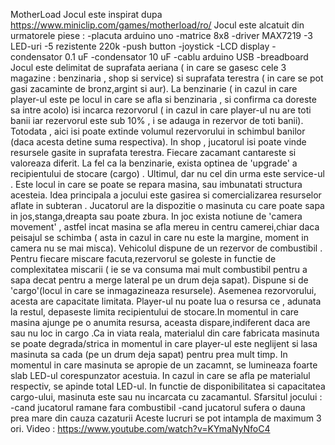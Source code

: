 MotherLoad
Jocul este inspirat dupa https://www.miniclip.com/games/motherload/ro/
Jocul este alcatuit din urmatorele piese :
-placuta arduino uno
-matrice 8x8 
-driver MAX7219
-3 LED-uri
-5 rezistente 220k
-push button
-joystick
-LCD display
-condensator 0.1 uF
-condensator 10 uF
-cablu arduino USB
-breadboard
  Jocul este delimitat de suprafata aeriana ( in care se gasesc cele 3 magazine : benzinaria , shop si service) si suprafata terestra ( in care se pot gasi zacaminte de bronz,argint si aur). La benzinarie ( in cazul in care player-ul este pe locul in care se afla si benzinaria , si confirma ca doreste sa intre acolo) isi incarca rezorvorul ( in cazul in care player-ul nu are toti banii iar rezervorul este sub 10% , i se adauga in rezervor de toti banii). Totodata , aici isi poate extinde volumul rezervorului in schimbul banilor (daca acesta detine suma respectiva). In shop , jucatorul isi poate vinde resursele gasite in suprafata terestra. Fiecare zacamant cantareste si valoreaza diferit. La fel ca la benzinarie, exista optinea de 'upgrade' a recipientului de stocare (cargo) . Ultimul, dar nu cel din urma este service-ul . Este locul in care se poate se repara masina, sau imbunatati structura acesteia.
    Idea principala a jocului este gasirea si comercializarea resurselor aflate in subteran . Jucatorul are la dispozitie o masinuta cu care poate sapa in jos,stanga,dreapta sau poate zbura. In joc exista notiune de 'camera movement' , astfel incat masina se afla mereu in centru camerei,chiar daca peisajul se schimba ( asta in cazul in care nu este la margine, moment in camera nu se mai misca). Vehicolul dispune de un rezervor de combustibil . Pentru fiecare miscare facuta,rezervorul se goleste in functie de complexitatea miscarii ( ie se va consuma mai mult combustibil pentru a sapa decat pentru a merge lateral pe un drum deja sapat). Dispune si de 'cargo'(locul in care se inmagazineaza resursele). Asemenea rezorvorului, acesta are capacitate limitata. Player-ul nu poate lua o resursa ce , adunata la restul, depaseste limita recipientului de stocare.In momentul in care masina ajunge pe o anumita resursa, aceasta dispare,indiferent daca are sau nu loc in cargo .Ca in viata reala, materialul din care fabricata masinuta se poate degrada/strica in momentul in care player-ul este neglijent si lasa masinuta sa cada (pe un drum deja sapat) pentru prea mult timp.
      In momentul in care masinuta se apropie de un zacamnt, se lumineaza foarte slab LED-ul corespunzator acestuia. In cazul in care se afla pe materialul respectiv, se apinde total LED-ul. In functie de disponibilitatea si capacitatea cargo-ului, masinuta este sau nu incarcata cu zacamantul.
      Sfarsitul jocului : 
-cand jucatorul ramane fara combustibil
-cand jucatorul sufera o dauna prea mare din cauza cazaturii
  Aceste lucruri se pot intampla de maximum 3 ori.
 Video : https://www.youtube.com/watch?v=KYmaNyNfoC4
   
